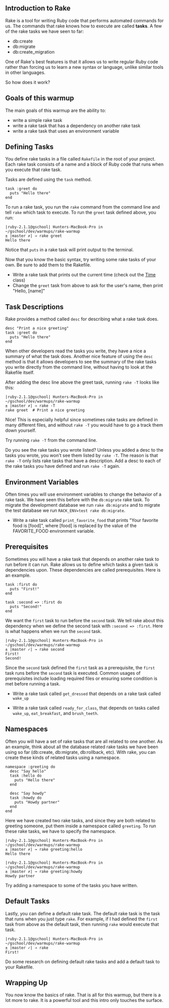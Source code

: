 ## Introduction to Rake

Rake is a tool for writing Ruby code that performs automated commands for us.
The commands that rake knows how to execute are called **tasks**.
A few of the rake tasks we have seen to far:

- db:create
- db:migrate
- db:create_migration

One of Rake's best features is that it allows us to write regular Ruby code
rather than forcing us to learn a new syntax or language, unlike similar
tools in other languages.

So how does it work?

## Goals of this warmup

The main goals of this warmup are the ability to:

- write a simple rake task
- write a rake task that has a dependency on another rake task
- write a rake task that uses an environment variable

## Defining Tasks

You define rake tasks in a file called `Rakefile` in the root of your project.
Each rake task consists of a name and a block of Ruby code that runs when you execute
that rake task.

Tasks are defined using the `task` method.

    task :greet do
      puts "Hello there"
    end


To run a rake task, you run the `rake` command from the command line and
tell `rake` which task to execute. To run the `greet` task defined above, you
run:

    |ruby-2.1.1@gschool| Hunters-MacBook-Pro in ~/gschool/dev/warmups/rake-warmup
    ± |master ✗| → rake greet
    Hello there

Notice that `puts` in a rake task will print output to the terminal.

Now that you know the basic syntax, try writing some rake tasks of your own. Be sure
to add them to the Rakefile.

- Write a rake task that prints out the current time (check out the [Time](http://www.ruby-doc.org/core-2.1.2/Time.html) class)
- Change the `greet` task from above to ask for the user's name, then print "Hello, [name]"

## Task Descriptions

Rake provides a method called `desc` for describing what a rake task does.

    desc "Print a nice greeting"
    task :greet do
      puts "Hello there"
    end

When other developers read the tasks you write, they have a nice a summary of
what the task does. Another nice feature of using the `desc` method is that it
allows developers to see the summary of the rake tasks you write directly from
the command line, without having to look at the Rakefile itself.

After adding the desc line above the greet task, running `rake -T` looks like this:

    |ruby-2.1.1@gschool| Hunters-MacBook-Pro in ~/gschool/dev/warmups/rake-warmup
    ± |master ✗| → rake -T
    rake greet  # Print a nice greeting

Nice! This is especially helpful since sometimes rake tasks are defined in many different
files, and without `rake -T` you would have to go a track them down yourself.

Try running `rake -T` from the command line.

Do you see the rake tasks you wrote listed? Unless you added a desc to the tasks you wrote,
you won't see them listed by `rake -T`. The reason is that `rake -T` only lists rake tasks
that have a description. Add a desc to each of the rake tasks you have defined and run
`rake -T` again.

## Environment Variables

Often times you will use environment variables to change the behavior of a rake task.
We have seen this before with the `db:migrate` rake task. To migrate the development
database we run `rake db:migrate` and to migrate the test database we run
`RACK_ENV=test rake db:migrate`.

- Write a rake task called `print_favorite_food` that prints "Your favorite food is [food]",
where [food] is replaced by the value of the FAVORITE_FOOD environment variable.

## Prerequisites

Sometimes you will have a rake task that depends on another rake task to run before
it can run. Rake allows us to define which tasks a given task is dependencies upon.
These dependencies are called prerequisites. Here is an example.

    task :first do
      puts "First!"
    end

    task :second => :first do
      puts "Second!"
    end

We want the `first` task to run before the `second` task. We tell rake about this
dependency when we define the second task with `:second => :first`. Here is what
happens when we run the `second` task.

    |ruby-2.1.1@gschool| Hunters-MacBook-Pro in ~/gschool/dev/warmups/rake-warmup
    ± |master ✓| → rake second
    First!
    Second!

Since the `second` task defined the `first` task as a prerequisite, the `first` task
runs before the `second` task is executed. Common usages of prerequisites include
loading required files or ensuring some condition is met before running a task.

- Write a rake task called `get_dressed` that depends on a rake task called `wake_up`

- Write a rake task called `ready_for_class`, that depends on tasks called `wake_up`,
`eat_breakfast`, and `brush_teeth`.

## Namespaces

Often you will have a set of rake tasks that are all related to one another. As an example,
think about all the database related rake tasks we have been using so far (db:create, db:migrate,
db:rollback, etc). With rake, you can create these kinds of related tasks using a namespace.

    namespace :greeting do
      desc "Say hello"
      task :hello do
        puts "Hello there"
      end

      desc "Say howdy"
      task :howdy do
        puts "Howdy partner"
      end
    end

Here we have created two rake tasks, and since they are both related to greeting someone,
put them inside a namespace called `greeting`. To run these rake tasks, we have to specify the namespace.

    |ruby-2.1.1@gschool| Hunters-MacBook-Pro in ~/gschool/dev/warmups/rake-warmup
    ± |master ✗| → rake greeting:hello
    Hello there

    |ruby-2.1.1@gschool| Hunters-MacBook-Pro in ~/gschool/dev/warmups/rake-warmup
    ± |master ✗| → rake greeting:howdy
    Howdy partner

Try adding a namespace to some of the tasks you have written.

## Default Tasks

Lastly, you can define a default rake task. The default rake task is the task
that runs when you just type `rake`. For example, if I had defined the `first`
task from above as the default task, then running `rake` would execute that task.

    |ruby-2.1.1@gschool| Hunters-MacBook-Pro in ~/gschool/dev/warmups/rake-warmup
    ± |master ✓| → rake
    First!

Do some research on defining default rake tasks and add a default task to your Rakefile.

## Wrapping Up

You now know the basics of rake. That is all for this warmup, but
there is a lot more to rake. It is a powerful tool and this intro only touches
the surface.
